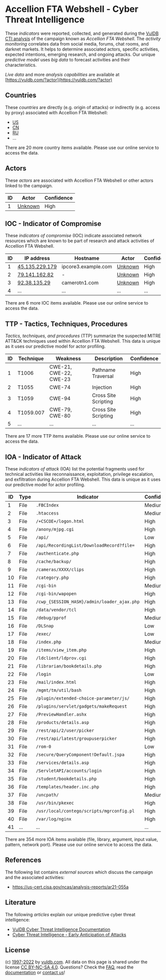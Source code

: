 # Accellion FTA Webshell - Cyber Threat Intelligence

These _indicators_ were reported, collected, and generated during the [VulDB CTI analysis](https://vuldb.com/?kb.cti) of the campaign known as _Accellion FTA Webshell_. The _activity monitoring_ correlates data from social media, forums, chat rooms, and darknet markets. It helps to determine associated actors, specific activities, expected intentions, emerging research, and ongoing attacks. Our unique _predictive model_ uses _big data_ to forecast activities and their characteristics.

_Live data_ and more _analysis capabilities_ are available at [https://vuldb.com/?actor](https://vuldb.com/?actor)

## Countries

These _countries_ are directly (e.g. origin of attacks) or indirectly (e.g. access by proxy) associated with Accellion FTA Webshell:

* [US](https://vuldb.com/?country.us)
* [CN](https://vuldb.com/?country.cn)
* [RU](https://vuldb.com/?country.ru)
* ...

There are 20 more country items available. Please use our online service to access the data.

## Actors

These _actors_ are associated with Accellion FTA Webshell or other actors linked to the campaign.

ID | Actor | Confidence
-- | ----- | ----------
1 | [Unknown](https://vuldb.com/?actor.unknown) | High

## IOC - Indicator of Compromise

These _indicators of compromise_ (IOC) indicate associated network resources which are known to be part of research and attack activities of Accellion FTA Webshell.

ID | IP address | Hostname | Actor | Confidence
-- | ---------- | -------- | ----- | ----------
1 | [45.135.229.179](https://vuldb.com/?ip.45.135.229.179) | ipcore3.example.com | [Unknown](https://vuldb.com/?actor.unknown) | High
2 | [79.141.162.82](https://vuldb.com/?ip.79.141.162.82) | - | [Unknown](https://vuldb.com/?actor.unknown) | High
3 | [92.38.135.29](https://vuldb.com/?ip.92.38.135.29) | camerotn1.com | [Unknown](https://vuldb.com/?actor.unknown) | High
4 | ... | ... | ... | ...

There are 6 more IOC items available. Please use our online service to access the data.

## TTP - Tactics, Techniques, Procedures

_Tactics, techniques, and procedures_ (TTP) summarize the suspected MITRE ATT&CK techniques used within Accellion FTA Webshell. This data is unique as it uses our predictive model for actor profiling.

ID | Technique | Weakness | Description | Confidence
-- | --------- | -------- | ----------- | ----------
1 | T1006 | CWE-21, CWE-22, CWE-23 | Pathname Traversal | High
2 | T1055 | CWE-74 | Injection | High
3 | T1059 | CWE-94 | Cross Site Scripting | High
4 | T1059.007 | CWE-79, CWE-80 | Cross Site Scripting | High
5 | ... | ... | ... | ...

There are 17 more TTP items available. Please use our online service to access the data.

## IOA - Indicator of Attack

These _indicators of attack_ (IOA) list the potential fragments used for technical activities like reconnaissance, exploitation, privilege escalation, and exfiltration during Accellion FTA Webshell. This data is unique as it uses our predictive model for actor profiling.

ID | Type | Indicator | Confidence
-- | ---- | --------- | ----------
1 | File | `.FBCIndex` | Medium
2 | File | `.htaccess` | Medium
3 | File | `/+CSCOE+/logon.html` | High
4 | File | `/anony/mjpg.cgi` | High
5 | File | `/api/` | Low
6 | File | `/api/RecordingList/DownloadRecord?file=` | High
7 | File | `/authenticate.php` | High
8 | File | `/cache/backup/` | High
9 | File | `/cameras/XXXX/clips` | High
10 | File | `/category.php` | High
11 | File | `/cgi-bin` | Medium
12 | File | `/cgi-bin/wapopen` | High
13 | File | `/cwp_{SESSION_HASH}/admin/loader_ajax.php` | High
14 | File | `/data/vendor/tcl` | High
15 | File | `/debug/pprof` | Medium
16 | File | `/DLSnap` | Low
17 | File | `/exec/` | Low
18 | File | `/index.php` | Medium
19 | File | `/items/view_item.php` | High
20 | File | `/ldclient/ldprov.cgi` | High
21 | File | `/librarian/bookdetails.php` | High
22 | File | `/login` | Low
23 | File | `/mail/index.html` | High
24 | File | `/mgmt/tm/util/bash` | High
25 | File | `/plugin/extended-choice-parameter/js/` | High
26 | File | `/plugins/servlet/gadgets/makeRequest` | High
27 | File | `/PreviewHandler.ashx` | High
28 | File | `/products/details.asp` | High
29 | File | `/rest/api/2/user/picker` | High
30 | File | `/rest/api/latest/groupuserpicker` | High
31 | File | `/rom-0` | Low
32 | File | `/secure/QueryComponent!Default.jspa` | High
33 | File | `/services/details.asp` | High
34 | File | `/ServletAPI/accounts/login` | High
35 | File | `/student/bookdetails.php` | High
36 | File | `/templates/header.inc.php` | High
37 | File | `/uncpath/` | Medium
38 | File | `/usr/bin/pkexec` | High
39 | File | `/usr/local/contego/scripts/mgrconfig.pl` | High
40 | File | `/var/log/nginx` | High
41 | ... | ... | ...

There are 354 more IOA items available (file, library, argument, input value, pattern, network port). Please use our online service to access the data.

## References

The following list contains _external sources_ which discuss the campaign and the associated activities:

* https://us-cert.cisa.gov/ncas/analysis-reports/ar21-055a

## Literature

The following _articles_ explain our unique predictive cyber threat intelligence:

* [VulDB Cyber Threat Intelligence Documentation](https://vuldb.com/?kb.cti)
* [Cyber Threat Intelligence - Early Anticipation of Attacks](https://www.scip.ch/en/?labs.20201022)

## License

(c) [1997-2022](https://vuldb.com/?kb.changelog) by [vuldb.com](https://vuldb.com/?kb.about). All data on this page is shared under the license [CC BY-NC-SA 4.0](https://creativecommons.org/licenses/by-nc-sa/4.0/). Questions? Check the [FAQ](https://vuldb.com/?kb.faq), read the [documentation](https://vuldb.com/?kb) or [contact us](https://vuldb.com/?contact)!
